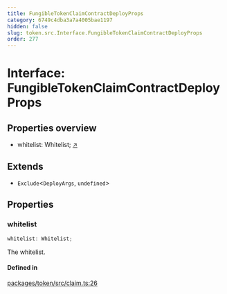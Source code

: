 ```yaml
---
title: FungibleTokenClaimContractDeployProps
category: 6749c4dba3a7a4005bae1197
hidden: false
slug: token.src.Interface.FungibleTokenClaimContractDeployProps
order: 277
---
```


# Interface: FungibleTokenClaimContractDeployProps

## Properties overview

- whitelist:  Whitelist; [↗](#whitelist)

## Extends

- `Exclude`\<`DeployArgs`, `undefined`\>

## Properties

### whitelist

```ts
whitelist: Whitelist;
```

The whitelist.

#### Defined in

[packages/token/src/claim.ts:26](https://github.com/zkcloudworker/minatokens-lib/blob/main/packages/token/src/claim.ts#L26)
